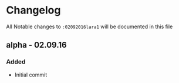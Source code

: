 # Changelog

All Notable changes to `:02092016lara1` will be documented in this file

## alpha - 02.09.16

### Added
- Initial commit
